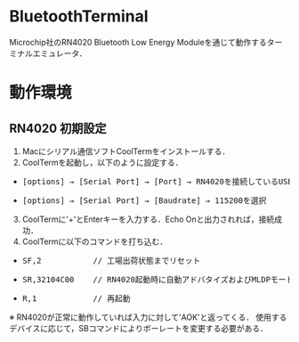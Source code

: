 # BluetoothTerminal
Microchip社のRN4020 Bluetooth Low Energy Moduleを通じて動作するターミナルエミュレータ．

# 動作環境

## RN4020 初期設定
1. Macにシリアル通信ソフトCoolTermをインストールする．
2. CoolTermを起動し，以下のように設定する．
  - <pre>[options] → [Serial Port] → [Port] → RN4020を接続しているUSB Serialポートを選択</pre>
  - <pre>[options] → [Serial Port] → [Baudrate] → 115200を選択</pre>
3. CoolTermに'+'とEnterキーを入力する．Echo Onと出力されれば，接続成功．
4. CoolTermに以下のコマンドを打ち込む．
  - <pre>SF,2           // 工場出荷状態までリセット
  - <pre>SR,32104C00    // RN4020起動時に自動アドバタイズおよびMLDPモードとして動作するように設定</pre>
  - <pre>R,1            // 再起動</pre>  
  ※ RN4020が正常に動作していれば入力に対して'AOK'と返ってくる．
    使用するデバイスに応じて，SBコマンドによりボーレートを変更する必要がある．
 
